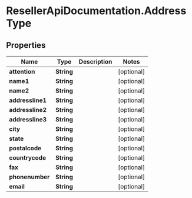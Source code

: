 # ResellerApiDocumentation.AddressType

## Properties

Name | Type | Description | Notes
------------ | ------------- | ------------- | -------------
**attention** | **String** |  | [optional] 
**name1** | **String** |  | [optional] 
**name2** | **String** |  | [optional] 
**addressline1** | **String** |  | [optional] 
**addressline2** | **String** |  | [optional] 
**addressline3** | **String** |  | [optional] 
**city** | **String** |  | [optional] 
**state** | **String** |  | [optional] 
**postalcode** | **String** |  | [optional] 
**countrycode** | **String** |  | [optional] 
**fax** | **String** |  | [optional] 
**phonenumber** | **String** |  | [optional] 
**email** | **String** |  | [optional] 


